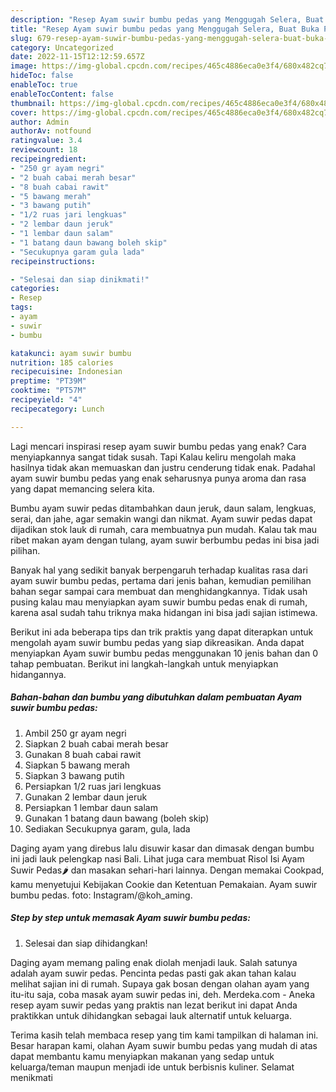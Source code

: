 ```yaml
---
description: "Resep Ayam suwir bumbu pedas yang Menggugah Selera, Buat Buka Puasa Lezat Sekali"
title: "Resep Ayam suwir bumbu pedas yang Menggugah Selera, Buat Buka Puasa Lezat Sekali"
slug: 679-resep-ayam-suwir-bumbu-pedas-yang-menggugah-selera-buat-buka-puasa-lezat-sekali
category: Uncategorized
date: 2022-11-15T12:12:59.657Z
image: https://img-global.cpcdn.com/recipes/465c4886eca0e3f4/680x482cq70/ayam-suwir-bumbu-pedas-foto-resep-utama.jpg
hideToc: false
enableToc: true
enableTocContent: false
thumbnail: https://img-global.cpcdn.com/recipes/465c4886eca0e3f4/680x482cq70/ayam-suwir-bumbu-pedas-foto-resep-utama.jpg
cover: https://img-global.cpcdn.com/recipes/465c4886eca0e3f4/680x482cq70/ayam-suwir-bumbu-pedas-foto-resep-utama.jpg
author: Admin
authorAv: notfound
ratingvalue: 3.4
reviewcount: 18
recipeingredient:
- "250 gr ayam negri"
- "2 buah cabai merah besar"
- "8 buah cabai rawit"
- "5 bawang merah"
- "3 bawang putih"
- "1/2 ruas jari lengkuas"
- "2 lembar daun jeruk"
- "1 lembar daun salam"
- "1 batang daun bawang boleh skip"
- "Secukupnya garam gula lada"
recipeinstructions:

- "Selesai dan siap dinikmati!"
categories:
- Resep
tags:
- ayam
- suwir
- bumbu

katakunci: ayam suwir bumbu 
nutrition: 185 calories
recipecuisine: Indonesian
preptime: "PT39M"
cooktime: "PT57M"
recipeyield: "4"
recipecategory: Lunch

---
```



Lagi mencari inspirasi resep ayam suwir bumbu pedas yang enak? Cara menyiapkannya sangat tidak susah. Tapi Kalau keliru mengolah maka hasilnya tidak akan memuaskan dan justru cenderung tidak enak. Padahal ayam suwir bumbu pedas yang enak seharusnya punya aroma dan rasa yang dapat memancing selera kita.


Bumbu ayam suwir pedas ditambahkan daun jeruk, daun salam, lengkuas, serai, dan jahe, agar semakin wangi dan nikmat. Ayam suwir pedas dapat dijadikan stok lauk di rumah, cara membuatnya pun mudah. Kalau tak mau ribet makan ayam dengan tulang, ayam suwir berbumbu pedas ini bisa jadi pilihan.

Banyak hal yang sedikit banyak berpengaruh terhadap kualitas rasa dari ayam suwir bumbu pedas, pertama dari jenis bahan, kemudian pemilihan bahan segar sampai cara membuat dan menghidangkannya. Tidak usah pusing kalau mau menyiapkan ayam suwir bumbu pedas enak di rumah, karena asal sudah tahu triknya maka hidangan ini bisa jadi sajian istimewa.


Berikut ini ada beberapa tips dan trik praktis yang dapat diterapkan untuk mengolah ayam suwir bumbu pedas yang siap dikreasikan. Anda dapat menyiapkan Ayam suwir bumbu pedas menggunakan 10 jenis bahan dan 0 tahap pembuatan. Berikut ini langkah-langkah untuk menyiapkan hidangannya.

<!--inarticleads1-->

##### Bahan-bahan dan bumbu yang dibutuhkan dalam pembuatan Ayam suwir bumbu pedas:

1. Ambil 250 gr ayam negri
1. Siapkan 2 buah cabai merah besar
1. Gunakan 8 buah cabai rawit
1. Siapkan 5 bawang merah
1. Siapkan 3 bawang putih
1. Persiapkan 1/2 ruas jari lengkuas
1. Gunakan 2 lembar daun jeruk
1. Persiapkan 1 lembar daun salam
1. Gunakan 1 batang daun bawang (boleh skip)
1. Sediakan Secukupnya garam, gula, lada


Daging ayam yang direbus lalu disuwir kasar dan dimasak dengan bumbu ini jadi lauk pelengkap nasi Bali. Lihat juga cara membuat Risol Isi Ayam Suwir Pedas🌶️ dan masakan sehari-hari lainnya. Dengan memakai Cookpad, kamu menyetujui Kebijakan Cookie dan Ketentuan Pemakaian. Ayam suwir bumbu pedas. foto: Instagram/@koh_aming. 

<!--inarticleads2-->

##### Step by step untuk memasak Ayam suwir bumbu pedas:


1. Selesai dan siap dihidangkan!

Daging ayam memang paling enak diolah menjadi lauk. Salah satunya adalah ayam suwir pedas. Pencinta pedas pasti gak akan tahan kalau melihat sajian ini di rumah. Supaya gak bosan dengan olahan ayam yang itu-itu saja, coba masak ayam suwir pedas ini, deh. Merdeka.com - Aneka resep ayam suwir pedas yang praktis nan lezat berikut ini dapat Anda praktikkan untuk dihidangkan sebagai lauk alternatif untuk keluarga. 

Terima kasih telah membaca resep yang tim kami tampilkan di halaman ini. Besar harapan kami, olahan Ayam suwir bumbu pedas yang mudah di atas dapat membantu kamu menyiapkan makanan yang sedap untuk keluarga/teman maupun menjadi ide untuk berbisnis kuliner. Selamat menikmati
